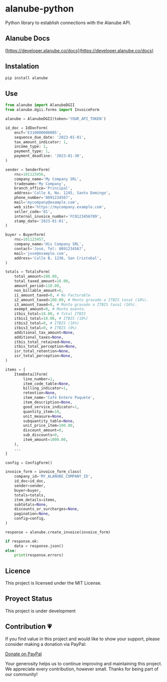 # alanube-python

Python library to establish connections with the Alanube API.

## Alanube Docs

[https://developer.alanube.co/docs](https://developer.alanube.co/docs)

## Instalation

```bash
pip install alanube
```

## Use

```py
from alanube import AlanubeDGII
from alanube.dgii.forms import InvoiceForm

alanube = AlanubeDGII(token='YOUR_API_TOKEN')

id_doc = IdDocForm(
    encf='E310000000005',
    sequence_due_date: '2023-01-01',
    tax_amount_indicator: 1,
    income_type: 1,
    payment_type: 1,
    payment_deadline: '2023-01-30',
)

sender = SenderForm(
    rnc=101123456,
    company_name='My Company SRL',
    tradename='My Company',
    branch_office='Principal',
    address='Calle A, No. 1245, Santo Domingo',
    phone_number='8091234567',
    mail='mycompany@example.com',
    web_site='https://mycompany.example.com',
    seller_code='01',
    internal_invoice_number='FC0123456789',
    stamp_date='2023-01-01',
)

buyer = BuyerForm(
    rnc=101123457,
    company_name='His Company SRL',
    contact='José, Tel: 8091234567',
    mail='jose@example.com',
    address='Calle B, 1236, San Cristobal',
)

totals = TotalsForm(
    total_amount=100.00,
    total_taxed_amount=18.00,
    amount_period=118.00,
    non_billable_amount=0,
    i1_amount_taxed=0, # No Facturable
    i2_amount_taxed=100.00, # Monto gravado a ITBIS tasa1 (18%).
    i3_amount_taxed=0, # Monto gravado a ITBIS tasa1 (16%).
    exempt_amount=0, # Monto exento.
    itbis_total=18.00, # Total ITBIS
    itbis1_total=18.00, # ITBIS (18%)
    itbis2_total=0, # ITBIS (16%)
    itbis3_total=0, # ITBIS (0%)
    additional_tax_amount=None,
    additional_taxes=None,
    itbis_total_retained=None,
    itbis_total_perception=None,
    isr_total_retention=None,
    isr_total_perception=None,
)

items = [
    ItemDetailForm(
        line_number=1,
        item_code_table=None,
        billing_indicator=1,
        retention=None,
        item_name='Café Entero Paquete',
        item_description=None,
        good_service_indicator=1,
        quantity_item=10,
        unit_measure=None,
        subquantity_table=None,
        unit_price_item=100.00,
        discount_amount=0,
        sub_discounts=0,
        item_amount=1000.00,
    ),
    ...
]

config = ConfigForm()

invoice_form = invoice_form_class(
    company_id='MY_ALANUBE_COMPANY_ID',
    id_doc=id_doc,
    sender=sender,
    buyer=buyer,
    totals=totals,
    item_details=items,
    subtotals=None,
    discounts_or_surcharges=None,
    pagination=None,
    config=config,
)

response = alanube.create_invoice(invoice_form)

if response.ok:
    data = response.json()
else:
    print(response.errors)

```

## Licence

This project is licensed under the MIT License.

## Proyect Status

This project is under development

## Contribution 💗

If you find value in this project and would like to show your support, please consider making a donation via PayPal:

[Donate on PayPal](https://paypal.me/martinezwilmer?country.x=DO&locale.x=es_XC)

Your generosity helps us to continue improving and maintaining this project. We appreciate every contribution, however small. Thanks for being part of our community!

